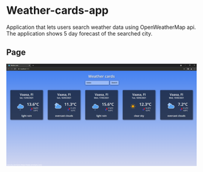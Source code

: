 # Weather-cards-app

Application that lets users search weather data using OpenWeatherMap api. The application shows 5 day forecast of the searched city.

## Page

![page](page.PNG)
